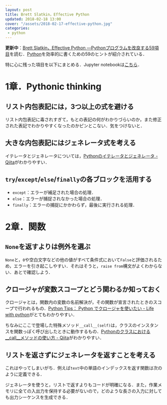 ```yaml
---
layout: post
title: Brett Slatkin，Effective Python
updated: 2018-02-18 13:00
cover: "/assets/2018-02-17-effective-python.jpg"
categories:
 - python
---
```


<i class="fa fa-spinner"></i> **更新中**：[Brett Slatkin，Effective Python ―Pythonプログラムを改良する59項目](http://amzn.asia/gDvdj6b)を読む．[Python](https://www.python.org/)を効率的に書くための59のヒントが紹介されている．

特に心に残った項目を以下にまとめる．Jupyter notebookは[こちら](https://github.com/haltaro/effective-python)．

# 1章．Pythonic thinking

## リスト内包表記には，3つ以上の式を避ける

<script src="https://gist.github.com/haltaro/64f7a37df260ad506cb9be4d7b0ad106.js"></script>

リスト内包表記に毒されすぎて，もとの表記の何がわかりづらいのか，また修正された表記でわかりやすくなったのかピンとこない．気をつけないと．

## 大きな内包表記にはジェネレータ式を考える

<script src="https://gist.github.com/haltaro/9284d0b7762c8d24b0cabf09af1723ef.js"></script>

イテレータとジェネレータについては，[Pythonのイテレータとジェネレータ - Qiita](https://qiita.com/tomotaka_ito/items/35f3eb108f587022fa09)がわかりやすい．

## `try`/`except`/`else`/`finally`の各ブロックを活用する

- `except`：エラーが補足された場合の処理．
- `else`：エラーが捕捉されなかった場合の処理．
- `finally`：エラーの捕捉にかかわらず，最後に実行される処理．

# 2章．関数

## `None`を返すよりは例外を選ぶ

<script src="https://gist.github.com/haltaro/7444e23cfc581fb1f2cb5dc8c8744503.js"></script>

`None`と，`0`や空白文字などの他の値がすべて条件式において`False`と評価されるため，エラーを引き起こしやすい．それはそうと，`raise from`構文がよくわからない．あとで確認しよう．

## クロージャが変数スコープとどう関わるか知っておく

クロージャとは，関数内の変数の名前解決が，その関数が宣言されたときのスコープで行われるもの．[Python Tips： Python でクロージャを使いたい - Life with python](https://www.lifewithpython.com/2014/09/python-use-closures.html)がとてもわかりやすい．

ちなみにここで登場した特殊メソッド`__call__(self)`は，クラスのインスタンスを関数っぽく呼び出したときに動作するもの．[Pythonのクラスにおける__call__メソッドの使い方 - Qiita](https://qiita.com/kyo-bad/items/439d8cc3a0424c45214a)がわかりやすい．

## リストを返さずにジェネレータを返すことを考える

これはやってしまいがち．例えば`text`中の単語のインデックスを返す関数は次のように定義できる．

ジェネレータを使うと，リストで返すよりもコードが明確になる．また，作業メモリに全ての入出力を保持する必要がないので，どのような長さの入力に対しても出力シーケンスを生成できる．

